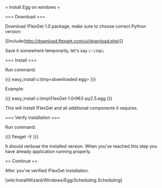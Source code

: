 = Install Egg on windows =

=== Download ===

Download !FlexGet 1.0 package, make sure to choose correct Python version:

[[Include(http://download.flexget.com/ui/download.php)]]

Save it somewhere temporarily, let's say `c:\tmp\`

=== Install ===

Run command:

{{{
easy_install c:\tmp\<downloaded egg>
}}}

Example:

{{{
easy_install c:\tmp\FlexGet-1.0r963-py2.5.egg
}}}

This will install !FlexGet and all additional components it requires.

=== Verify installation ===

Run command:

{{{
flexget -V
}}}

It should verbose the installed version. When you've reached this step you have already application running properly.

== Continue ==

After you've verified !FlexGet installation.

[wiki:InstallWizard/Windows/Egg/Scheduling Scheduling]

